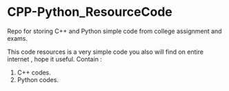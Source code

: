 # CPP-Python_ResourceCode
Repo for storing C++ and Python simple code from college assignment and exams.

This code resources is a very simple code you also will find on entire internet , hope it useful.
Contain : 
1. C++ codes.
2. Python codes.
